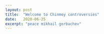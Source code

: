 ```yaml
---
layout: post
title:  "Welcome to Chinmoy controversies"
date:   2020-06-25
excerpt: "peace mikhail gorbachev"
---
```

